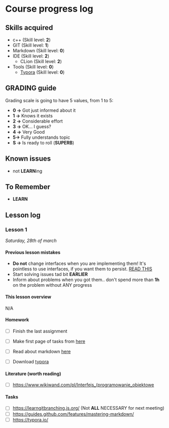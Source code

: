 # Course progress log

## Skills acquired

-   c++ (Skill level: **2**)
-   GIT (Skill level: **1**)
-   Markdown (Skill level: **0**)
-   IDE (Skill level: **2**)
    -   CLion (Skill level: **2**)
-   Tools (Skill level: **0**)
    -   [Typora](https://typora.io/) (Skill level: **0**)

## GRADING guide

Grading scale is going to have 5 values, from 1 to 5:

-   **0 ->** Got just informed about it
-   **1 ->** Knows it exists
-   **2 ->** Considerable effort
-   **3 ->** OK... I guess?
-   **4 ->** Very Good
-   **5->**  Fully understands topic
-   **S ->** Is ready to roll (**SUPERB**)

## Known issues

-   not **LEARN**ing

## To Remember

-   **LEARN**

## Lesson log

### Lesson 1

*Saturday, 28th of march*

#### Previous lesson mistakes

-   **Do not** change interfaces when you are implementing them! It's pointless to use interfaces, if you want them to persist. [READ THIS]("https://www.wikiwand.com/pl/Interfejs_(programowanie_obiektowe)")
-   Start solving issues tad bit **EARLIER**
-   Inform about problems when you got them.. don't spend more than **1h** on the problem without ANY progress



#### This lesson overview

N/A

#### Homework

-   [ ] Finish the last assignment
-   [ ] Make first page of tasks from [here](https://learngitbranching.js.org/)
-   [ ] Read about markdown [here](https://guides.github.com/features/mastering-markdown/)
-   [ ] Download [typora](https://guides.github.com/features/mastering-markdown/)



#### Literature (worth reading)

-   [ ] https://www.wikiwand.com/pl/Interfejs_(programowanie_obiektowe

#### Tasks

-   [ ] https://learngitbranching.js.org/ (Not **ALL** NECESSARY for next meeting)
-   [ ] https://guides.github.com/features/mastering-markdown/
-   [ ] https://typora.io/